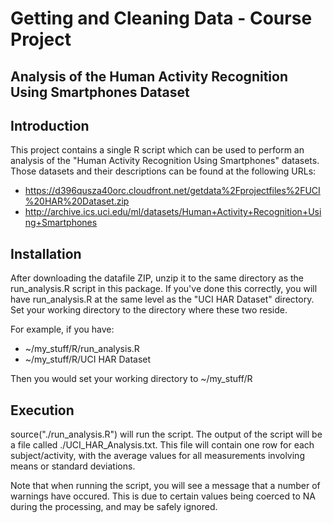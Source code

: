 # Getting and Cleaning Data - Course Project

## Analysis of the Human Activity Recognition Using Smartphones Dataset

## Introduction
This project contains a single R script which can be used to perform an analysis of the "Human Activity Recognition Using Smartphones" datasets.  Those datasets and their descriptions can be found at the following URLs:
* https://d396qusza40orc.cloudfront.net/getdata%2Fprojectfiles%2FUCI%20HAR%20Dataset.zip
* http://archive.ics.uci.edu/ml/datasets/Human+Activity+Recognition+Using+Smartphones

## Installation
After downloading the datafile ZIP, unzip it to the same directory as the run\_analysis.R script in this package.  If you've done this correctly, you will have run\_analysis.R at the same level as the "UCI HAR Dataset" directory.  Set your working directory to the directory where these two reside.

For example, if you have:
* ~/my\_stuff/R/run\_analysis.R
* ~/my\_stuff/R/UCI HAR Dataset

Then you would set your working directory to ~/my\_stuff/R

## Execution
source("./run\_analysis.R") will run the script. The output of the script will be a file called ./UCI\_HAR\_Analysis.txt.  This file will contain one row for each subject/activity, with the average values for all measurements involving means or standard deviations.

Note that when running the script, you will see a message that a number of warnings have occured.  This is due to certain values being coerced to NA during the processing, and may be safely ignored.